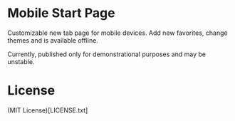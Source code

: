 # Mobile Start Page

Customizable new tab page for mobile devices. Add new favorites, change themes and is available offline.

Currently, published only for demonstrational purposes and may be unstable.

# License

(MIT License)[LICENSE.txt]

